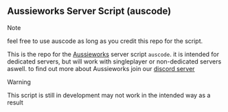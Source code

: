## Aussieworks Server Script (auscode)
>[!NOTE]
>feel free to use auscode as long as you credit this repo for the script.

This is the repo for the [Aussieworks](https://github.com/Aussieworks) server script `auscode`. it is intended for dedicated servers, but will work with singleplayer or non-dedicated servers aswell. to find out more about Aussieworks join our [discord server](https://discord.gg/snJyn6V2Qs)

>[!WARNING]
>This script is still in development may not work in the intended way as a result
